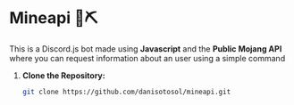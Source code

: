 # Mineapi 💎⛏️

This is a Discord.js bot made using **Javascript** and the **Public Mojang API** where you can request information about an user using a simple command

1. **Clone the Repository:**
   ```bash
   git clone https://github.com/danisotosol/mineapi.git
